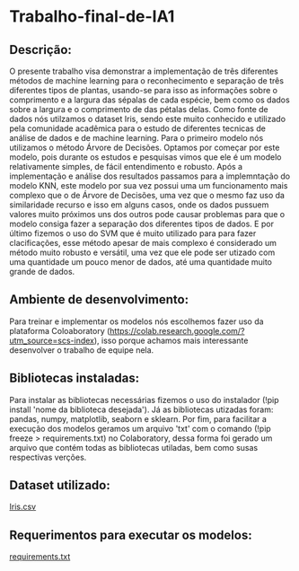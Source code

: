 # Trabalho-final-de-IA1

## Descrição:
  O presente trabalho visa demonstrar a implementação de três diferentes  métodos de machine learning para o reconhecimento e separação de três  diferentes tipos de  plantas, usando-se para isso as informações sobre o comprimento e a largura das sépalas de cada espécie, bem como os dados sobre a largura e o comprimento de das pétalas delas. 
  Como fonte de dados nós utilzamos o dataset Iris, sendo este muito conhecido e utilizado pela comunidade acadêmica para o estudo de diferentes tecnicas de análise de dados e de machine learning.
  Para o primeiro modelo nós utilizamos o método Árvore de Decisões. Optamos por começar por este modelo, pois durante os estudos e pesquisas vimos que ele é um modelo relativamente simples, de fácil entendimento e robusto. 
  Após a implementação e análise dos resultados passamos para a implemntação do modelo KNN, este modelo por sua vez possui uma um funcionamento mais complexo que o de Árvore de Decisões, uma vez que o mesmo faz uso da similaridade recurso e isso em alguns casos, onde os dados pussuem valores muito próximos uns dos outros pode causar problemas para que o modelo consiga fazer a separação dos diferentes tipos de dados.
  E por último fizemos o uso do SVM que é muito utilizado para para fazer clacificações, esse método apesar de mais complexo é considerado um método muito robusto e versátil, uma vez que ele pode ser utizado com uma quantidade um pouco menor de dados, até uma quantidade muito grande de dados.
  
 ## Ambiente de desenvolvimento:
   Para treinar e implementar os modelos nós escolhemos fazer uso da plataforma Coloaboratory (https://colab.research.google.com/?utm_source=scs-index), isso porque achamos mais interessante desenvolver o trabalho de equipe nela. 
   
   ## Bibliotecas instaladas:
   Para instalar as bibliotecas necessárias fizemos o uso do instalador (!pip install 'nome da biblioteca desejada'). 
   Já as bibliotecas utizadas foram: pandas, numpy, matplotlib, seaborn e sklearn.
   Por fim, para facilitar a execução dos modelos geramos um arquivo 'txt' com o comando (!pip freeze > requirements.txt) no Colaboratory, dessa forma foi gerado um arquivo que contém todas as bibliotecas utiladas, bem como susas respectivas verções.
    
   ## Dataset utilizado:
   [Iris.csv](https://github.com/Srryan93/Trabalho-final-de-IA1/files/9114570/Iris.csv)
    
   ## Requerimentos para executar os modelos:
   [requirements.txt](https://github.com/Srryan93/Trabalho-final-de-IA1/files/9114580/requirements.txt)

